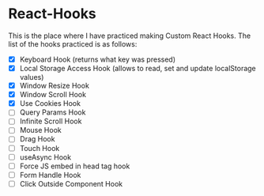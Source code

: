 # React-Hooks

This is the place where I have practiced making Custom React Hooks.
The list of the hooks practiced is as follows:
  - [x] Keyboard Hook (returns what key was pressed)
  - [x] Local Storage Access Hook (allows to read, set and update localStorage values)
  - [x] Window Resize Hook
  - [x] Window Scroll Hook
  - [x] Use Cookies Hook
  - [ ] Query Params Hook
  - [ ] Infinite Scroll Hook
  - [ ] Mouse Hook
  - [ ] Drag Hook
  - [ ] Touch Hook
  - [ ] useAsync Hook
  - [ ] Force JS embed in head tag hook
  - [ ] Form Handle Hook
  - [ ] Click Outside Component Hook